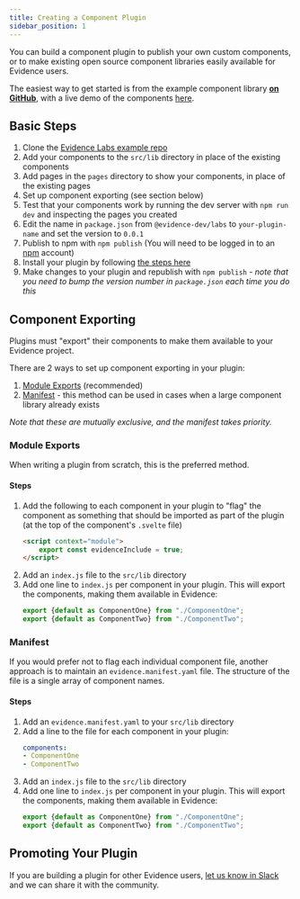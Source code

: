 ```yaml
---
title: Creating a Component Plugin
sidebar_position: 1
---
```


You can build a component plugin to publish your own custom components, or to make existing open source component libraries easily available for Evidence users.

The easiest way to get started is from the example component library [**on GitHub**](https://github.com/evidence-dev/labs), with a live demo of the components [here](https://labs.evidence.dev).

## Basic Steps
1. Clone the [Evidence Labs example repo](https://github.com/evidence-dev/labs)
2. Add your components to the `src/lib` directory in place of the existing components
3. Add pages in the `pages` directory to show your components, in place of the existing pages
4. Set up component exporting (see section below)
5. Test that your components work by running the dev server with `npm run dev` and inspecting the pages you created
6. Edit the name in `package.json` from `@evidence-dev/labs` to `your-plugin-name` and set the version to `0.0.1`
7. Publish to npm with `npm publish` (You will need to be logged in to an [npm](https://www.npmjs.com/signup) account)
8. Install your plugin by following [the steps here](/plugins/component-plugins)
9. Make changes to your plugin and republish with `npm publish` - *note that you need to bump the version number in `package.json` each time you do this*


## Component Exporting

Plugins must "export" their components to make them available to your Evidence project.

There are 2 ways to set up component exporting in your plugin:
1. [Module Exports](#module-exports) (recommended)
2. [Manifest](#manifest) - this method can be used in cases when a large component library already exists

*Note that these are mutually exclusive, and the manifest takes priority.*

### Module Exports

When writing a plugin from scratch, this is the preferred method.

#### Steps
1. Add the following to each component in your plugin to "flag" the component as something that should be imported as part of the plugin (at the top of the component's `.svelte` file)
    ```html title="ComponentOne.svelte"
    <script context="module">
        export const evidenceInclude = true;
    </script>
    ```
2. Add an `index.js` file to the `src/lib` directory
3. Add one line to `index.js` per component in your plugin. This will export the components, making them available in Evidence:
    ```javascript title="index.js"
    export {default as ComponentOne} from "./ComponentOne";
    export {default as ComponentTwo} from "./ComponentTwo";
    ```

### Manifest

If you would prefer not to flag each individual component file, another approach is to maintain an `evidence.manifest.yaml` file. The structure of the file is a single array of component names.

#### Steps
1. Add an `evidence.manifest.yaml` to your `src/lib` directory
2. Add a line to the file for each component in your plugin:
    ```yaml title="evidence.manifest.yaml"
    components:
    - ComponentOne
    - ComponentTwo
    ```
3. Add an `index.js` file to the `src/lib` directory
4. Add one line to `index.js` per component in your plugin. This will export the components, making them available in Evidence:
    ```javascript title="index.js"
    export {default as ComponentOne} from "./ComponentOne";
    export {default as ComponentTwo} from "./ComponentTwo";
    ```

## Promoting Your Plugin
If you are building a plugin for other Evidence users, [let us know in Slack](https://slack.evidence.dev) and we can share it with the community.


